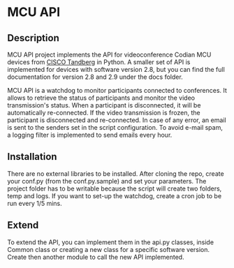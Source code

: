 MCU API
===
## Description

MCU API project implements the API for videoconference Codian MCU devices from [CISCO Tandberg](http://www.ivci.com/videoconferencing-tandberg-video-conferencing-network-infrastructure.html) in Python.
A smaller set of API is implemented for devices with software version 2.8, but you can find the full documentation for version
2.8 and 2.9 under the docs folder.


MCU API is a watchdog to monitor participants connected to conferences. It allows to retrieve the status of participants and monitor the video transmission's status. When a participant is disconnected, it will be automatically re-connected. If the video transmission is frozen, the participant is disconnected and re-connected.
In case of any error, an email is sent to the senders set in the script configuration. To avoid e-mail spam, a logging filter is implemented to send emails every hour.


## Installation

There are no external libraries to be installed. After cloning the repo, create your conf.py (from the conf.py.sample)
and set your parameters.
The project folder has to be writable because the script will create two folders, temp and logs.
If you want to set-up the watchdog, create a cron job to be run every 1/5 mins.


## Extend

To extend the API, you can implement them in the api.py classes, inside Common class or creating a new class for a specific software version.
Create then another module to call the new API implemented.
